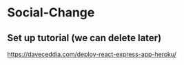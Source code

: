 # Social-Change

## Set up tutorial (we can delete later)

https://daveceddia.com/deploy-react-express-app-heroku/
